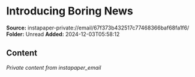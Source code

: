 # Introducing Boring News

**Source:** instapaper-private://email/67f373b432517c77468366baf68fa1f6/
**Folder:** Unread
**Added:** 2024-12-03T05:58:12




## Content
*Private content from instapaper_email*
